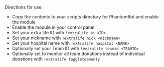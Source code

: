 Directions for use:

* Copy the contents to your scripts directory for PhantomBot and enable the module
* Enable the module in your control panel
* Set your extra life ID with ```!extralife id <ID>```
* Set your nickname with ```!extralife nick <nickname>```
* Set your hospital name with ```!extralife hospital <NAME>```
* Optionally set your Team ID with ```!extralife teamid <TEAMID>```
* Optionally set to monitor all team donations instead of individual donations with ```!extralife toggleteamonly```
